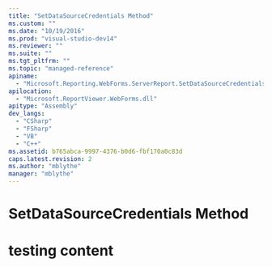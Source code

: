 ```yaml
---
title: "SetDataSourceCredentials Method"
ms.custom: ""
ms.date: "10/19/2016"
ms.prod: "visual-studio-dev14"
ms.reviewer: ""
ms.suite: ""
ms.tgt_pltfrm: ""
ms.topic: "managed-reference"
apiname: 
  - "Microsoft.Reporting.WebForms.ServerReport.SetDataSourceCredentials"
apilocation: 
  - "Microsoft.ReportViewer.WebForms.dll"
apitype: "Assembly"
dev_langs: 
  - "CSharp"
  - "FSharp"
  - "VB"
  - "C++"
ms.assetid: b765abca-9997-4376-b0d6-fbf170a0c83d
caps.latest.revision: 2
ms.author: "mblythe"
manager: "mblythe"
---
```

# SetDataSourceCredentials Method
# testing content